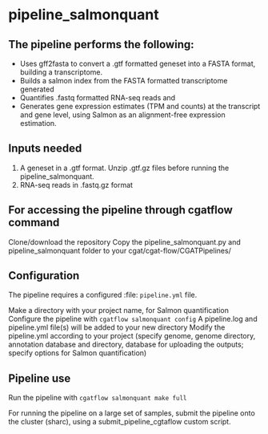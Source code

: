 # pipeline_salmonquant

## The pipeline performs the following:
   * Uses gff2fasta to convert a .gtf formatted geneset into a FASTA format,
     building a transcriptome.
   * Builds a salmon index from the FASTA formatted transcriptome generated
   * Quantifies .fastq formatted RNA-seq reads and
   * Generates gene expression estimates (TPM and counts) at the transcript and
     gene level, using  Salmon as an alignment-free expression estimation.

## Inputs needed
1. A geneset in a .gtf format. Unzip .gtf.gz files before running the pipeline_salmonquant.
2. RNA-seq reads in .fastq.gz format

## For accessing the pipeline through cgatflow command
Clone/download the repository
Copy the pipeline_salmonquant.py and pipeline_salmonquant folder to your cgat/cgat-flow/CGATPipelines/

## Configuration
The pipeline requires a configured :file: `pipeline.yml` file.

Make a directory with your project name, for Salmon quantification
Configure the pipeline with `cgatflow salmonquant config`
A pipeline.log and pipeline.yml file(s) will be added to your new directory
Modify the pipeline.yml according to your project (specify genome, genome directory, annotation database and directory, database for uploading the outputs; specify options for Salmon quantification)

## Pipeline use
Run the pipeline with `cgatflow salmonquant make full`

For running the pipeline on a large set of samples, submit the pipeline onto the cluster (sharc), using a submit_pipeline_cgtaflow custom script.



